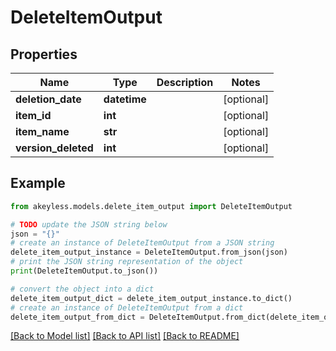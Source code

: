 # DeleteItemOutput


## Properties

Name | Type | Description | Notes
------------ | ------------- | ------------- | -------------
**deletion_date** | **datetime** |  | [optional] 
**item_id** | **int** |  | [optional] 
**item_name** | **str** |  | [optional] 
**version_deleted** | **int** |  | [optional] 

## Example

```python
from akeyless.models.delete_item_output import DeleteItemOutput

# TODO update the JSON string below
json = "{}"
# create an instance of DeleteItemOutput from a JSON string
delete_item_output_instance = DeleteItemOutput.from_json(json)
# print the JSON string representation of the object
print(DeleteItemOutput.to_json())

# convert the object into a dict
delete_item_output_dict = delete_item_output_instance.to_dict()
# create an instance of DeleteItemOutput from a dict
delete_item_output_from_dict = DeleteItemOutput.from_dict(delete_item_output_dict)
```
[[Back to Model list]](../README.md#documentation-for-models) [[Back to API list]](../README.md#documentation-for-api-endpoints) [[Back to README]](../README.md)


